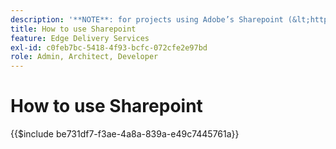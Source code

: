 ```yaml
---
description: '**NOTE**: for projects using Adobe’s Sharepoint (&lt;https://adobe.sharepoint.com&gt;) please continue here.'
title: How to use Sharepoint
feature: Edge Delivery Services
exl-id: c0feb7bc-5418-4f93-bcfc-072cfe2e97bd
role: Admin, Architect, Developer
---
```

# How to use Sharepoint

{{$include be731df7-f3ae-4a8a-839a-e49c7445761a}}


